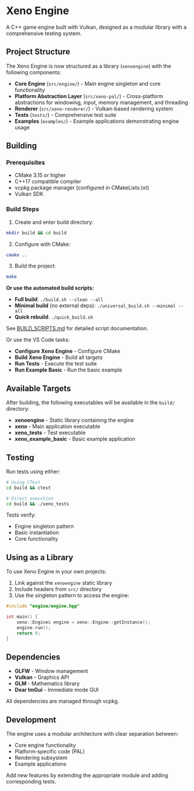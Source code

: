 # Xeno Engine

A C++ game engine built with Vulkan, designed as a modular library with a comprehensive testing system.

## Project Structure

The Xeno Engine is now structured as a library (`xenoengine`) with the following components:

- **Core Engine** (`src/engine/`) - Main engine singleton and core functionality
- **Platform Abstraction Layer** (`src/xeno-pal/`) - Cross-platform abstractions for windowing, input, memory management, and threading
- **Renderer** (`src/xeno-renderer/`) - Vulkan-based rendering system
- **Tests** (`tests/`) - Comprehensive test suite
- **Examples** (`examples/`) - Example applications demonstrating engine usage

## Building

### Prerequisites

- CMake 3.15 or higher
- C++17 compatible compiler
- vcpkg package manager (configured in CMakeLists.txt)
- Vulkan SDK

### Build Steps

1. Create and enter build directory:
```bash
mkdir build && cd build
```

2. Configure with CMake:
```bash
cmake ..
```

3. Build the project:
```bash
make
```

**Or use the automated build scripts:**

- **Full build**: `./build.sh --clean --all`
- **Minimal build** (no external deps): `./universal_build.sh --minimal --all`  
- **Quick rebuild**: `./quick_build.sh`

See [BUILD_SCRIPTS.md](BUILD_SCRIPTS.md) for detailed script documentation.

Or use the VS Code tasks:
- **Configure Xeno Engine** - Configure CMake
- **Build Xeno Engine** - Build all targets
- **Run Tests** - Execute the test suite
- **Run Example Basic** - Run the basic example

## Available Targets

After building, the following executables will be available in the `build/` directory:

- **xenoengine** - Static library containing the engine
- **xeno** - Main application executable
- **xeno_tests** - Test executable
- **xeno_example_basic** - Basic example application

## Testing

Run tests using either:

```bash
# Using CTest
cd build && ctest

# Direct execution
cd build && ./xeno_tests
```

Tests verify:
- Engine singleton pattern
- Basic instantiation
- Core functionality

## Using as a Library

To use Xeno Engine in your own projects:

1. Link against the `xenoengine` static library
2. Include headers from `src/` directory
3. Use the singleton pattern to access the engine:

```cpp
#include "engine/engine.hpp"

int main() {
    xeno::Engine& engine = xeno::Engine::getInstance();
    engine.run();
    return 0;
}
```

## Dependencies

- **GLFW** - Window management
- **Vulkan** - Graphics API
- **GLM** - Mathematics library
- **Dear ImGui** - Immediate mode GUI

All dependencies are managed through vcpkg.

## Development

The engine uses a modular architecture with clear separation between:
- Core engine functionality
- Platform-specific code (PAL)
- Rendering subsystem
- Example applications

Add new features by extending the appropriate module and adding corresponding tests.